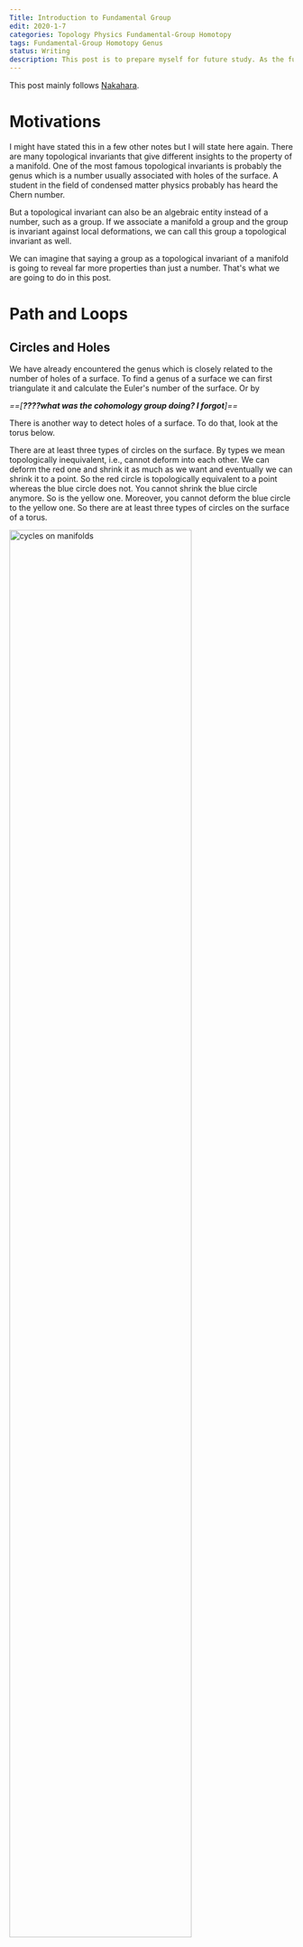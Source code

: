 ```yaml
---
Title: Introduction to Fundamental Group
edit: 2020-1-7
categories: Topology Physics Fundamental-Group Homotopy
tags: Fundamental-Group Homotopy Genus
status: Writing
description: This post is to prepare myself for future study. As the fundamental group plays an important role in many parts of topological insulators. 
---
```


$$
\newcommand{\ket}[1]{\vert {#1} \rangle}
\newcommand{\bra}[1]{\langle {#1} \vert}
\newcommand{\braket}[2]{\left\langle {#1}\! \mid \!{#2} \right\rangle}
\newcommand{\Partial}[2]{\frac{\partial {#1}}{\partial{#2}}}
\newcommand{\emath}{\mathrm e}
\newcommand{\R}{\mathbb R}
$$

This post mainly follows [Nakahara](https://cds.cern.ch/record/640926/files/0750306068_TOC.pdf).

# Motivations

I might have stated this in a few other notes but I will state here again. There are many topological invariants that give different insights to the property of a manifold. One of the most famous topological invariants is probably the genus which is a number usually associated with holes of the surface. A student in the field of condensed matter physics probably has heard the Chern number. 

But a topological invariant can also be an algebraic entity instead of a number, such as a group. If we associate a manifold a group and the group is invariant against local deformations, we can call this group a topological invariant as well. 

We can imagine that saying a group as a topological invariant of a manifold is going to reveal far more properties than just a number. That's what we are going to do in this post.

# Path and Loops

## Circles and Holes

We have already encountered the genus which is closely related to the number of holes of a surface. To find a genus of a surface we can first triangulate it and calculate the Euler's number of the surface. Or by 

*==[**????what was the cohomology group doing? I forgot**]==*

There is another way to detect holes of a surface. To do that, look at the torus below. 

There are at least three types of circles on the surface. By types we mean topologically inequivalent, i.e., cannot deform into each other. We can deform the red one and shrink it as much as we want and eventually we can shrink it to a point. So the red circle is topologically equivalent to a point whereas the blue circle does not. You cannot shrink the blue circle anymore. So is the yellow one. Moreover, you cannot deform the blue circle to the yellow one. So there are at least three types of circles on the surface of a torus.

<img src="https://raw.githubusercontent.com/yk-liu/yk-liu.github.io/master/_posts/2019-10-29-Introduction-to-Foundemental-Group/assets/nonContractibleCircles.png" alt="cycles on manifolds" width="80%">

On the other hand, all circles on a sphere are contractible, meaning they are all topologically equivalent to a point. Circles on a two-holed torus are more complicated but the results are shown above as well. 

Obviously, the above results are topological, as we can deform the manifold continuously but the conclusion remains the same. So in some sense, the number of inequivalent circles can be used as a topological invariant. Mathematically it's hard to prove that "there is no way to deform the circles into one another", or to prove "there are only these types of circles on the surface". To do that, we are going to use some definitions.

## Mathematical Structures among Paths and Loops

A path on a manifold can be seen as a map from an interval in real axis $I=[0,1]\in\R^1$ to a (continuous) line on the manifold $\mathcal M$. We denote the map as

$$
\alpha: I\rightarrow \mathcal M,
$$

where $\alpha(0)=x _ 0$ and $\alpha(1)=x _ 1$ are considered the beginning and the end of the line. We will from now on use the map $\alpha$ to indicate the path on the manifold.

<img src="https://raw.githubusercontent.com/yk-liu/yk-liu.github.io/master/_posts/2019-10-29-Introduction-to-Foundemental-Group/assets/pathandloops.png" alt="path, loops and points on manifold" width="60%">

If $x _ 0=x _ 1$, naturally we call $\alpha$ a loop that start at $x _ 0$ or whose base point is $x _ 0$.

What's interesting about the path and circles defined about is paths as a set behave like a group.

First, we can define a multiplication between a path $\alpha$ and a path $\beta$ as $\alpha * \beta$, where

$$
\alpha * \beta(s) = 
\cases{
\alpha(2s),\quad  0\le s \le 1/2\\
\beta(2s-1),\quad  1/2\le s \le 1
}
$$

Intuitively the operation is defined as moving along the first path and continuously transit to another with equal time spent on either of the paths. Hence we require that for our multiplication to give a continuous path, the second path must start where the first path ends. 

<img src="https://raw.githubusercontent.com/yk-liu/yk-liu.github.io/master/_posts/2019-10-29-Introduction-to-Foundemental-Group/assets/multiplication.png" alt="multiplication of paths on manifold" width="60%">

Note that the coefficients in the map can be defined in other ways as well, say

$$
\alpha * \beta(s) = 
\cases{
\alpha(8s^2),\quad  0\le s \le 1/8\\
\beta((8s-1)/7),\quad  1/8\le s \le 1
}
$$

is the same path on the manifold. We made our choice but you can make yours. From now on we will use the former one for its simplicity. 

The multiplication is associative, which we will prove later in this post. But we can see direct by manipulating the paths.

<img src="https://raw.githubusercontent.com/yk-liu/yk-liu.github.io/master/_posts/2019-10-29-Introduction-to-Foundemental-Group/assets/associativityM.png" alt="associativity of multiplication of paths shown on manifold" width="40%">

The multiplication is communitive, as the multiplication is defined in such a way that if $\alpha*\beta$ and $\beta*\alpha$ both exist, they must form a loop. The result of the multiplication is only going to be the same loop. As is indicated in the sketch below. The direction of the loop is indicated by the black arrow. There is a small nuance that even the results "overlap", they actually give us "two loops with different base points". We will address this issue later when we talk about homotopic maps.

<img src="https://raw.githubusercontent.com/yk-liu/yk-liu.github.io/master/_posts/2019-10-29-Introduction-to-Foundemental-Group/assets/Abelian.png" alt="multiplication of paths on manifold is communitive" width="60%">

The identity we choose here is going to be a constant map $c$ which correspond to a point in the manifold, 

$$
c _ {x _ 0} : I \rightarrow x _ 0\in \mathcal M
$$

Obviously, the identity here is not unique and we will address that in a minute.

The inverse of a path is defined as traveling along the path reversely. The inverse is denoted as $\alpha^{-1}$,

$$
\alpha^{-1}(s) =\alpha(1-s), s\in I
$$

<img src="https://raw.githubusercontent.com/yk-liu/yk-liu.github.io/master/_posts/2019-10-29-Introduction-to-Foundemental-Group/assets/inverse.png" alt="inverse of path and multiplication of path with its inverse" width="80%">

When a path is multiplied with its inverse it does **NOT** gives us the identity, 

$$
\alpha * \alpha^{-1}(s) =
\cases{
\alpha(2s),\quad  0\le s \le 1/2\\
\alpha^{-1}(2s-1),\quad  1/2\le s \le 1
}
$$

as traveling back along a path does not erase the path at all. Instead, we have a "double thread" or a collapsed loop.

And now all that's left is closure. We can see that the results of the above operations are still paths. So we have an algebraic structure among the paths. 

The operations defined above can be a bit awkward, as the inverse and identity's definition does not fully match, and the multiplication only between the elements that have a least one common end. Things do look better if we look at only loops that start from a certain point. That way the multiplication does make more sense, but the inverse is still odd.

# Making a Group

As is stated before, paths do not form a group under operations defined above. As definitions related to an identity in a group is that 

> Identity $e$ is the **unique** element from group $G$ such that for all $g\in G$,
> 
> $$
> eg=ge=g, \\
> gg^{-1} = e.  
> $$

Luckily, mathematicians know what to do with this type of situation. To make the set of loops with the aforementioned operations a group, we can treat a few elements as the same element, as dividing the elements into different classes. And if we do that in a clever way for other elements in the set as well and look at the multiplication between classes, we might be able to define a group.

> Mathematically the "classes" are called equivalence classes, defined by [equivalence relations](https://en.wikipedia.org/wiki/Equivalence _ relation)

From the topology point of view, this "division by class" is natural as we do not care about the actual shape of loops, but their topology. We can continuously deform them on the manifold as much as we want but this will not alter the topological property of the paths. So we might as well pick one path from each "topological type" and study them. 

# Homotopy Relation Represented by $F$

Mathematically, we state the equivalence relation defined as **homotopic relation**: 

Let $\alpha, \beta$ be loops at $x _ 0$, if there exists a continuous map $F: I\times T\rightarrow \mathcal M$  such that

$$
F(s,0)=\alpha(s)\quad \text{start from $\alpha$ at $t=0$}\\
F(s,1)=\beta(s)\quad \text{end at $\beta$ at $t=1$}\\
F(0,t)= F(1,t)\quad \text{the base point is still at all $t$},
$$

with $s,t\in[0,1]$, we call $\alpha$ and $\beta$ to be homotopic, denoted as $\alpha\sim \beta$.

<img src="https://raw.githubusercontent.com/yk-liu/yk-liu.github.io/master/_posts/2019-10-29-Introduction-to-Foundemental-Group/assets/StaticF.png" alt="static representation of F function" width="45%">

There is a nice way to visualize the idea. Imagine we slowly deform $\alpha$ into $\beta$ as time goes by. We take snapshots of the shape of the path and stack them on top of each other. The shapes of the path will trace out a surface in $2+1$ dimension. As is shown above, a straight path is deformed to a curved one. The requirement of continuousness is made clear by requiring that the surfaces that the paths trace is continuous. **We can say that $F$ can be fully represented by the surface is drawn above**.

Here is an animated version of the map $F$ just for fun. The code is written in Mathematica. I provide the code [here](https://github.com/yk-liu/yk-liu.github.io/blob/master/_posts/2019-10-29-Introduction-to-Foundemental-Group/assets/TimeElapseOfF.nb) if you want to play with it yourself.

<img src="https://raw.githubusercontent.com/yk-liu/yk-liu.github.io/master/_posts/2019-10-29-Introduction-to-Foundemental-Group/assets/VisualizationOfF.gif" alt="animated representation of F function" width="30%">

Nakahara mainly used the $2$-dimension notation as below. 

<img src="https://raw.githubusercontent.com/yk-liu/yk-liu.github.io/master/_posts/2019-10-29-Introduction-to-Foundemental-Group/assets/simpleF.png" alt="animated representation of F function" width="25%">

The planar diagram is to be read in this way: There are two different type of time. The first time denoted by $s$ is the time we spend traveling along some path. This $s$ parameter determines how long we spend on the path. There is also a time denoted by $t$, which signifies the which point we are during the deformation. Keep it in mind that both axis are time of different types will avoid confusion about what is deformed later in this note.

> A better way to draw it would be to color map the path with the distance traveled along it, and then plot the $3$d diagram. That way we seethe entire picture on one diagram. It's a nice thing to have, but I am running a bit short on time, so we will do without it. If you are interested you can plot it yourself or email me so we can work together.

This could be misleading in the following way, but I will include them as they provide some insight into which types of functions we should use to construct the continuous map $F$ in later times.

> 1.  When there is actually a "deformation" happening to the actual paths as in the case $\alpha\rightarrow \beta$, the $F$ can look like an identity map.
>
> 2. When there is absolutely no deformation happening to the actual path as we will see later, the $F$ can look like there is a deformation. Consider $\alpha*\beta$ and $\beta * \alpha$. The result of the same shape, but there is a twist in $F$'s planar diagram. (There are no kinks in the map $F$ if we were to represent it in $3D$. But here we have a walk-around for the planar diagram: wrap it around a cylinder to represent that $\alpha$ and $\beta$ connects to a full circle. Even then, there is no deformation happening to the shape of any of the paths.)
>
>    <img src="https://raw.githubusercontent.com/yk-liu/yk-liu.github.io/master/_posts/2019-10-29-Introduction-to-Foundemental-Group/assets/AbelianF.png" alt="Communitive multiplication of paths represented by F " width="40%">

# Homotopy as an Equivalence Relation

There are three requirements for a relation to be an equivalent relation, namely reflectivity, symmetry, transitivity. We will proof the one by one.

- Reflectivity

  $\alpha\sim\alpha$: Take $F(s,t)=\alpha(s), \quad\forall t$.

- Symmetry

  If $\alpha\sim\beta$, There exists $ F(s,t)$ such that $F(s,0)=\alpha(s),\ F(s,1)=\beta(s),\ F(0,t)= F(1,t)$. We have that $F(s,1-t)$ is the map $\beta\rightarrow\alpha$. This can be seen as a time reversal.

- Transitivity

  If $\alpha\substack{F _ 1\\ \huge\sim}\beta$ and $\beta \substack{F _ 2\\ \huge\sim} \gamma$. Then the function $F(s,t)=\cases{F _ 1(s,2t),\quad t\in (0,1/2)\\F _ 2(s,2t-1),\quad t\in (1/2,1)}$ maps $\alpha$ to $\gamma$, namely $\alpha\sim\gamma$. Visually that's equivalent of gluing the surfaces of $F _ 1$ and $F _ 2$ together.
  
  <img src="https://raw.githubusercontent.com/yk-liu/yk-liu.github.io/master/_posts/2019-10-29-Introduction-to-Foundemental-Group/assets/transitivityF.png" alt="Transitivity of homotopy paths represented by F" width="80%">

Hence by definition, homotopy is an equivalence relation. 

We see that homotopy relations respects or preserves multiplication, namely, if $\alpha _ 1\substack{F _ \alpha\\ \huge\sim}\alpha _ 2$, and $\beta _ 1\substack{F _ \beta\\ \huge\sim}\beta _ 2$, then we have $\alpha _ 1*\beta _ 1 \sim \alpha _ 2*\beta _ 2$. This can be shown using the following diagram. 

<img src="https://raw.githubusercontent.com/yk-liu/yk-liu.github.io/master/_posts/2019-10-29-Introduction-to-Foundemental-Group/assets/equivalenceM.png" alt="homotopy equivalence respects multiplication of paths" width="80%">

We can proof it by construction $F(s,t)=\cases{F _ 1(2s,t),\quad s\in (0,1/2)\\F _ 2(2s-1,t),\quad s\in (1/2,1)}$. 


> Note about equivalence relation and **why we need homotopy**:
>
> I imagine this is a new concept for most of the viewers of this post. So I will give some background to the notion here.
>
> Any relation that has reflectivity, symmetry, transitivity is by definition an equivalence relation. Equality and inequalities are obvious types of equivalence. Some other equivalence relations include the famous **congruence and similarity** between shapes such as triangles. The equivalence relation itself is not very useful.
>
> The equivalence relation of a set tells us that there are elements that can be seen as equivalent which enable us to define equivalent classes. This enables us to group elements that behave the same (equivalently). And we don't have to look at every element, but the representatives of each class. 
>
> Consider the following equivalence relation defined over $\mathbb Z-\{0\}$: 
>
> > If $a,b\in \mathbb Z$, $a+b\gt 0$, we call $a\sim b$. (This equivalence relation is such "grouping by the same sign")
> >
> > It's evident 
> >
> > 1.  $a\sim a$.
> > 2.  If $a\sim b$, then $b\sim a$.
> > 3.  If $a\sim b$ and $b\sim c$, then $a\sim c$.
>
> Then we have the equivalence relation $\sim$ that distinguishes two subsets of $\mathbb Z- \{0\}$. We denote them to be $[1]$ and $[-1]$. This information reveals the structure of the set. (It actually gives a new set with only two elements: $\{[-1],[1]\}$. This is sometimes denoted as $\mathbb Z- \{0\}/\sim$.) But still, it's not of much use.
>
> When we discover that the equivalence class preserves (or respects) multiplication, that's when things become interesting. Namely we know if $a _ 1\sim a _ 2, b _ 1 \sim b _ 2$ ($a$'s are of the same sign, and so are $b$), then $a _ 1 \times a _ 2\sim b _ 1\times b _ 2$. We have **new group** $\{[-1],[1]\}$ with multiplication.
>
> By doing so, have a new group defined from the old one. Of course, this is an equivalence relation was constructed out of a group. **But in the case of homotopy, we were able to construct a group out of a set that does not have a group structure. That's why we need to define homotopy.** 
>

# Homotopy Makes Paths a Group

We will show that if we consider the set of homotopy classes instead of actual paths at base point $x _ 0$, we have a group. This group denoted as $\pi _ 1(\mathcal M, x _ 0)$, called the **fundamental group**. 

Since the homotopy relation respects the multiplication, namely if $\alpha _ 1\substack{F _ \alpha\\ \huge\sim}\alpha _ 2$, and $\beta _ 1\substack{F _ \beta\\ \huge\sim}\beta _ 2$, then we have $\alpha _ 1*\beta _ 1 \sim \alpha _ 2*\beta _ 2$, we can define the multiplication between classes as

$$
[\alpha]*[\beta]=[\alpha*\beta].
$$

In other words, we can use elements from each class as representatives and whatever relation these elements have, we can always find the corresponding relations of the classes they belong by putting them to the class.

To show that the set of paths under homotopy relation does form a group, there are four requirements we need to show, namely closedness, associativity, unique unit and inverse. We will prove them one by one.

## Closedness:

This is evident. A path multiplied to a path is still a path. Hence belongs to a class.

## Associativity:

To prove the associativity between classes, 

$$
([\alpha]*[\beta])*[\gamma]=[\alpha]*([\beta]*[\gamma])
$$

we can prove using the elements first.

$$
\begin{align}
(\alpha*\beta)(s) =
\cases{
\alpha(2s), \quad s\in[0,\tfrac{1}{2}]\\
\beta(2s-1), \quad  s \in[\tfrac{1}{2},1]
},\quad 
\big((\alpha*\beta)*\gamma \big)(s) =
\cases{
\alpha(4s), \quad s\in[0,\tfrac{1}{4}]\\
\beta(4s-1), \quad s\in[\tfrac{1}{4},\tfrac{1}{2}]\\
\gamma(2s-1), \quad s\in[\tfrac{1}{2},1]\\
} 
\\
(\beta*\gamma)(s) =
\cases{
\beta(2s), \quad s\in[0,\tfrac{1}{2}]\\
\gamma(2s-1), \quad s \in[\tfrac{1}{2},1]
}, \quad
\big(\alpha*(\beta*\gamma) \big)(s) =
\cases{
\alpha(2s), \quad s\in[0,\tfrac{1}{2}]\\
\beta(4s-2), \quad s\in[\tfrac{1}{2},\tfrac{3}{4})]\\
\gamma(4s-3), \quad s\in[\tfrac{3}{4},1]\\
} 
\end{align}
$$

> This was already evident even without the expression by looking at the results as stated before. Here we are going for a mathematical proof.
>
> <img src="https://raw.githubusercontent.com/yk-liu/yk-liu.github.io/master/_posts/2019-10-29-Introduction-to-Foundemental-Group/assets/associativityM.png" alt="associativity of multiplication of paths shown on manifold" width="30%">

Our mission is to find a continuous map $F$ that maps from $\big((\alpha*\beta)*\gamma \big)$ to $\big(\alpha*(\beta*\gamma) \big)$. One easy way to do this is to find the following $F$ with the mapping characterized by (monotonically increasing w.r.t. $s$ for simplicity) $f _ 1$, $f _ 2$ and $f _ 3$. Note the range of the parameters of the paths are determined by the maximal of $f$s which conveniently locate at $s=1$.

$$
\begin{align*}
F(s,t) =\cases{
\alpha(f _ 1(s,t)), \quad s\in[0,g _ 1(t)]\\
\beta(f _ 2(s,t)), \quad s\in[g _ 1(t),g _ 2(t)]\\
\gamma(f _ 3(s,t)), \quad s\in[g _ 2(t),1]\\
} 
\end{align*}
$$

The constraints on $g$'s are

$$
\begin{array}{llll}
g _ 1(0) = \tfrac{1}{4}, & g _ 1(1) =\tfrac{1}{2}\\
g _ 2(0) =\tfrac{1}{2}, & g _ 2(1) = \tfrac{3}{4}\\
\end{array}
$$

The constraints on the $f$'s are defined by the the "partitions" of $\alpha$, $\beta$ and $\gamma$ at $t=0$ and $t=1$. Namely 

$$
\begin{array}{llll}
f _ 1(s,0) = 4s, & f _ 1(s,1) = 2s, & f _ 1(0,t)=0, & f _ 1(g _ 1(t),t)=1.\\
f _ 2(s,0) = 4s-1, & f _ 2(s,1) = 4s-2.& f _ 2(g _ 1(t),t)=0, & f _ 3(g _ 2(t),t)=1\\
f _ 3(s,0) = 2s-1, & f _ 3(s,1) = 4s-3.& f _ 3(g _ 2(t),t)=0, & f _ 3(1,t)=1\\
\end{array}
$$

There are obviously many choices of $f$'s and $g$'s that gives the above result, you can fit an exponential function if you want. This freedom of choice corresponds to the freedom of choices of continuously deforming the paths. For simplicity, we choose linear functions for $g$ and then find expressions for $t$.

After finding $g$, I don't have a good way of determining the expression for $f$, other than trial and error. One hint is to look at the planar diagram of $F$. If there is a stretch, the expression is typically of the form $s/t$, else it would the linear combination of $s$ and $t$.

The result we have is 

$$
\begin{align*}
F(s,t) =\cases{
\alpha(\frac{4s}{1+t}), \quad s\in[0,\tfrac{t+1}{4}]\\
\beta(4s-1-t), \quad s\in[\tfrac{t+1}{4},\tfrac{t+2}{4}]\\
\gamma(\frac{4s-t-2}{2-t}), \quad s\in[\tfrac{t+2}{4},1]\\
} 
\end{align*}
$$

This map $F$ is continuous. Here are the planar diagram and $3$-dimensional representation of $F$. 

<img src="https://raw.githubusercontent.com/yk-liu/yk-liu.github.io/master/_posts/2019-10-29-Introduction-to-Foundemental-Group/assets/associativityF.png" alt="associativity of multiplication of paths shown by F" width="60%">

Be very careful with what this sketch represents. Again, there is absolutely no deformation if we take $\alpha$, $\beta$ and $\gamma$ as path and multiply them. You can see it by just looking at the result without the mathematical proof. The "tilted deformation" is actually the re-distribution of time spend of each path.

> I actually spent 2 hours trying to visualize this deformation while writing this note. I could not wrap it around my head why every time I get a constant map instead of a nice deformation as is shown above. Then I realized that that's exactly what we are trying to proof: geometrically the map $([\alpha]*[\beta])*[\gamma]=[\alpha]*([\beta]*[\gamma])$ is identity map. 

## Unique unit:

The unique unit element is just $c _ x: I \rightarrow x\in \mathcal M$. We need to show that

$$
[\alpha] ∗ [c _ x] = [\alpha] \text{ and } [c _ x] ∗ [\alpha] = [\alpha]
$$

This is shown by using

$$
\begin{align*}
F(s,t) =\cases{
\alpha(\frac{2s}{t}), \quad s\in[0,\tfrac{t+1}{2}]\\
x, \quad s\in[\tfrac{t+1}{2},1]
} 
\end{align*}
$$

And the planar diagram is as following

<img src="https://raw.githubusercontent.com/yk-liu/yk-liu.github.io/master/_posts/2019-10-29-Introduction-to-Foundemental-Group/assets/unityF.png" alt="unity element as shown by homotopy map" width="60%">

The planar diagram shows the change of time distributed on the paths, and the $3$d diagram shows what happens to the actual shape: nothing, hence the name unity.

## Inverse

We will show that $\alpha^{-1}*\alpha=\alpha*\alpha^{-1}=c_x$. The homotopy map is 
$$
F(s, t) = \cases{
\alpha(2s(1 − t)), \quad s\in[0,\tfrac{1}{2}]\\
\alpha(2(1−s)(1-t)), \quad s\in[\tfrac{1}{2},1]
}
$$
This map gives us $\alpha^{-1}*\alpha\sim c_x$. Substitute $s$ with $1-s$ and we have the other relation. This gives us the inverse.

<img src="https://raw.githubusercontent.com/yk-liu/yk-liu.github.io/master/_posts/2019-10-29-Introduction-to-Foundemental-Group/assets/inverseF.png" alt="inverse of path as shown by homotopy map" width="60%">

Notice that the planar diagram of $F$ can is again drawn as a square even if one of the path is a single point, since the $x$-axis correspond to traveling time along the path, rather than actual shape of it. In the left planar diagram we see that initially we spent an infinitely small amount of time at $x_0$ and spend most of the time at the two path. During the deformation, we spend less and less time on the path but spend more and more time at the starting point. Finally we spend all the time on the single point and 

Notice that different orders give different planar diagrams of $F$ but the $3$d diagram does not change. 

# Invariance of Fundamental Group

So now we have proven that the homotopy classes of path of a manifold at a given point does constitute a group. This group is called the fundamental group of manifold $\mathcal M$ at point $x$, denoted as $\pi_1(\mathcal M , x)$. This group is also called the first homotopy group.

We have yet to prove that this fundamental group is invariant under continuous deformation. And more importantly, the fundamental group we have now is not of much use since there are infinite many choices of $x$ on a given manifold $\mathcal M$ and we don't know which point should we use. These two problems will be addressed in this section. 

Both of the proof is related to the equivalent classes defined before.

## Invariance under Continuous Deformation





## Invariance of Choice of Base Point



# Summary of Results So Far

So far, we have succee



# Calculation of Fundamental Groups

(From a heuristic point of view, this chapter can be moved to the beginning for a clearer picture.)